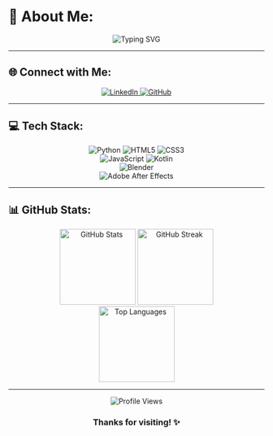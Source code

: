 # 💫 About Me:
<div align="center">
  <img src="https://readme-typing-svg.herokuapp.com?font=Fira+Code&duration=3000&pause=1000&color=F7F7F7&center=true&vCenter=true&width=435&lines=Hey+there!+I'm+Aman+Kr+Azad;A+Passionate+Developer;Always+Learning+and+Improving" alt="Typing SVG" />
</div>

---

## 🌐 Connect with Me:
<div align="center">
  <a href="https://linkedin.com/in/amankrazad" target="_blank">
    <img src="https://img.shields.io/badge/LinkedIn-%230077B5.svg?style=for-the-badge&logo=linkedin&logoColor=white" alt="LinkedIn"/>
  </a>
  <a href="https://github.com/amankrazad" target="_blank">
    <img src="https://img.shields.io/badge/GitHub-%23181717.svg?style=for-the-badge&logo=github&logoColor=white" alt="GitHub"/>
  </a>
</div>

---

## 💻 Tech Stack:
<div align="center">
  <img src="https://img.shields.io/badge/Python-3670A0?style=for-the-badge&logo=python&logoColor=ffdd54" alt="Python"/>
  <img src="https://img.shields.io/badge/HTML5-E34F26?style=for-the-badge&logo=html5&logoColor=white" alt="HTML5"/>
  <img src="https://img.shields.io/badge/CSS3-1572B6?style=for-the-badge&logo=css3&logoColor=white" alt="CSS3"/><br>
  <img src="https://img.shields.io/badge/JavaScript-F7DF1E?style=for-the-badge&logo=javascript&logoColor=black" alt="JavaScript"/>
  <img src="https://img.shields.io/badge/Kotlin-7F52FF?style=for-the-badge&logo=kotlin&logoColor=white" alt="Kotlin"/><br>
  <img src="https://img.shields.io/badge/Blender-F5792A?style=for-the-badge&logo=blender&logoColor=white" alt="Blender"/><br>
  <img src="https://img.shields.io/badge/Adobe%20After%20Effects-9999FF?style=for-the-badge&logo=Adobe%20After%20Effects&logoColor=white" alt="Adobe After Effects"/>
</div>

---

## 📊 GitHub Stats:
<div align="center">
  <img src="https://github-readme-stats.vercel.app/api?username=amankrazad&theme=radical&show_icons=true&hide_border=false&icon_color=FF0000&include_all_commits=false&count_private=false" alt="GitHub Stats" height="149em"/>
  <img src="https://github-readme-streak-stats.herokuapp.com/?user=amankrazad&theme=radical&hide_border=false&fire=FF0000&ring=FF0000" alt="GitHub Streak" height="149em"/>
</div>

<div align="center">
  <img src="https://github-readme-stats.vercel.app/api/top-langs/?username=amankrazad&theme=radical&hide_border=false&include_all_commits=false&count_private=false&layout=compact" alt="Top Languages" height="149em"/>
</div>

---

<div align="center">
  <img src="https://visitcount.itsvg.in/api?id=amankrazad&icon=0&color=6" alt="Profile Views"/>
</div>

<div align="center">
  <h3 align="center">Thanks for visiting! ✨</h3>
</div>
